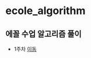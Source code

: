 # ecole_algorithm
에꼴 수업 알고리즘 풀이
---
- 1주차 [이동](https://github.com/22seul/ecole_algorithm/tree/main/0906)
